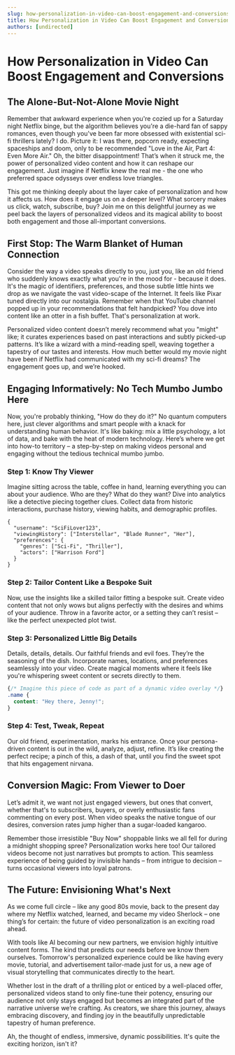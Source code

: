 ```yaml
---
slug: how-personalization-in-video-can-boost-engagement-and-conversions
title: How Personalization in Video Can Boost Engagement and Conversions
authors: [undirected]
---
```



# How Personalization in Video Can Boost Engagement and Conversions

## The Alone-But-Not-Alone Movie Night

Remember that awkward experience when you're cozied up for a Saturday night Netflix binge, but the algorithm believes you're a die-hard fan of sappy romances, even though you've been far more obsessed with existential sci-fi thrillers lately? I do. Picture it: I was there, popcorn ready, expecting spaceships and doom, only to be recommended "Love in the Air, Part 4: Even More Air." Oh, the bitter disappointment! That’s when it struck me, the power of personalized video content and how it can reshape our engagement. Just imagine if Netflix knew the real me - the one who preferred space odysseys over endless love triangles.

This got me thinking deeply about the layer cake of personalization and how it affects us. How does it engage us on a deeper level? What sorcery makes us click, watch, subscribe, buy? Join me on this delightful journey as we peel back the layers of personalized videos and its magical ability to boost both engagement and those all-important conversions.

## First Stop: The Warm Blanket of Human Connection

Consider the way a video speaks directly to you, just you, like an old friend who suddenly knows exactly what you're in the mood for - because it does. It's the magic of identifiers, preferences, and those subtle little hints we drop as we navigate the vast video-scape of the Internet. It feels like Pixar tuned directly into our nostalgia. Remember when that YouTube channel popped up in your recommendations that felt handpicked? You dove into content like an otter in a fish buffet. That's personalization at work.

Personalized video content doesn’t merely recommend what you "might" like; it curates experiences based on past interactions and subtly picked-up patterns. It’s like a wizard with a mind-reading spell, weaving together a tapestry of our tastes and interests. How much better would my movie night have been if Netflix had communicated with my sci-fi dreams? The engagement goes up, and we’re hooked.

## Engaging Informatively: No Tech Mumbo Jumbo Here

Now, you're probably thinking, "How do they do it?" No quantum computers here, just clever algorithms and smart people with a knack for understanding human behavior. It's like baking: mix a little psychology, a lot of data, and bake with the heat of modern technology. Here’s where we get into how-to territory – a step-by-step on making videos personal and engaging without the tedious technical mumbo jumbo.

### Step 1: **Know Thy Viewer**

Imagine sitting across the table, coffee in hand, learning everything you can about your audience. Who are they? What do they want? Dive into analytics like a detective piecing together clues. Collect data from historic interactions, purchase history, viewing habits, and demographic profiles.

```
{
  "username": "SciFiLover123",
  "viewingHistory": ["Interstellar", "Blade Runner", "Her"],
  "preferences": {
    "genres": ["Sci-Fi", "Thriller"],
    "actors": ["Harrison Ford"]
  }
}
```

### Step 2: **Tailor Content Like a Bespoke Suit**

Now, use the insights like a skilled tailor fitting a bespoke suit. Create video content that not only wows but aligns perfectly with the desires and whims of your audience. Throw in a favorite actor, or a setting they can’t resist – like the perfect unexpected plot twist.

### Step 3: **Personalized Little Big Details**

Details, details, details. Our faithful friends and evil foes. They’re the seasoning of the dish. Incorporate names, locations, and preferences seamlessly into your video. Create magical moments where it feels like you're whispering sweet content or secrets directly to them.

```css
{/* Imagine this piece of code as part of a dynamic video overlay */}
.name {
  content: "Hey there, Jenny!";
}
```

### Step 4: **Test, Tweak, Repeat**

Our old friend, experimentation, marks his entrance. Once your persona-driven content is out in the wild, analyze, adjust, refine. It’s like creating the perfect recipe; a pinch of this, a dash of that, until you find the sweet spot that hits engagement nirvana.

## Conversion Magic: From Viewer to Doer

Let’s admit it, we want not just engaged viewers, but ones that convert, whether that's to subscribers, buyers, or overly enthusiastic fans commenting on every post. When video speaks the native tongue of our desires, conversion rates jump higher than a sugar-loaded kangaroo. 

Remember those irresistible "Buy Now" shoppable links we all fell for during a midnight shopping spree? Personalization works here too! Our tailored videos become not just narratives but prompts to action. This seamless experience of being guided by invisible hands – from intrigue to decision – turns occasional viewers into loyal patrons.

## The Future: Envisioning What's Next

As we come full circle – like any good 80s movie, back to the present day where my Netflix watched, learned, and became my video Sherlock – one thing’s for certain: the future of video personalization is an exciting road ahead.

With tools like AI becoming our new partners, we envision highly intuitive content forms. The kind that predicts our needs before we know them ourselves. Tomorrow's personalized experience could be like having every movie, tutorial, and advertisement tailor-made just for us, a new age of visual storytelling that communicates directly to the heart.

Whether lost in the draft of a thrilling plot or enticed by a well-placed offer, personalized videos stand to only fine-tune their potency, ensuring our audience not only stays engaged but becomes an integrated part of the narrative universe we’re crafting. As creators, we share this journey, always embracing discovery, and finding joy in the beautifully unpredictable tapestry of human preference.

Ah, the thought of endless, immersive, dynamic possibilities. It's quite the exciting horizon, isn't it?